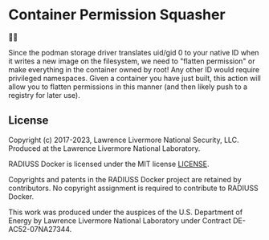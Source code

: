 # Container Permission Squasher

🎃️👊️

Since the podman storage driver translates uid/gid 0 to your native ID when it
writes a new image on the filesystem, we need to "flatten permission" or make
everything in the container owned by root! Any other ID would require privileged namespaces.
Given a container you have just built, this action will allow you to flatten permissions
in this manner (and then likely push to a registry for later use).

## License

Copyright (c) 2017-2023, Lawrence Livermore National Security, LLC. 
Produced at the Lawrence Livermore National Laboratory.

RADIUSS Docker is licensed under the MIT license [LICENSE](./LICENSE).

Copyrights and patents in the RADIUSS Docker project are retained by
contributors. No copyright assignment is required to contribute to RADIUSS
Docker.

This work was produced under the auspices of the U.S. Department of
Energy by Lawrence Livermore National Laboratory under Contract
DE-AC52-07NA27344.

